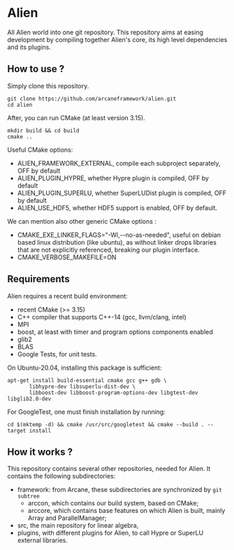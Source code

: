 # Alien

All Alien world into one git repository.
This repository aims at easing development by compiling together Alien's core, its high level dependencies and its plugins.

## How to use ?

Simply clone this repository.

```shell script
git clone https://github.com/arcaneframework/alien.git
cd alien
```

After, you can run CMake (at least version 3.15).
```shell script
mkdir build && cd build
cmake ..
```

Useful CMake options:
- ALIEN_FRAMEWORK_EXTERNAL, compile each subproject separately, OFF by default
- ALIEN_PLUGIN_HYPRE, whether Hypre plugin is compiled, OFF by default
- ALIEN_PLUGIN_SUPERLU, whether SuperLUDist plugin is compiled, OFF by default
- ALIEN_USE_HDF5, whether HDF5 support is enabled, OFF by default.

We can mention also other generic CMake options :
- CMAKE_EXE_LINKER_FLAGS="-Wl,--no-as-needed", useful on debian based linux distribution (like ubuntu), 
as without linker drops libraries that are not explicitly referenced, breaking our plugin interface.
- CMAKE_VERBOSE_MAKEFILE=ON

## Requirements

Alien requires a recent build environment:
 - recent CMake (>= 3.15)
 - C++ compiler that supports C++-14 (gcc, llvm/clang, intel)
 - MPI
 - boost, at least with timer and program options components enabled
 - glib2
 - BLAS
 - Google Tests, for unit tests.
 
 On Ubuntu-20.04, installing this package is sufficient:
 ```shell script
apt-get install build-essential cmake gcc g++ gdb \
        libhypre-dev libsuperlu-dist-dev \
        libboost-dev libboost-program-options-dev libgtest-dev libglib2.0-dev
```

For GoogleTest, one must finish installation by running:
```shell script
cd $(mktemp -d) && cmake /usr/src/googletest && cmake --build . --target install
```

## How it works ?

This repository contains several other repositories, needed for Alien. 
It contains the following subdirectories:
 - framework: from Arcane, these subdirectories are synchronized by `git subtree`
   + arccon,  which contains our build system, based on CMake;
   + arccore, which contains base features on which Alien is built, mainly Array and ParallelManager;
 - src, the main repository for linear algebra,
 - plugins, with different plugins for Alien, to call Hypre or SuperLU external libraries.
